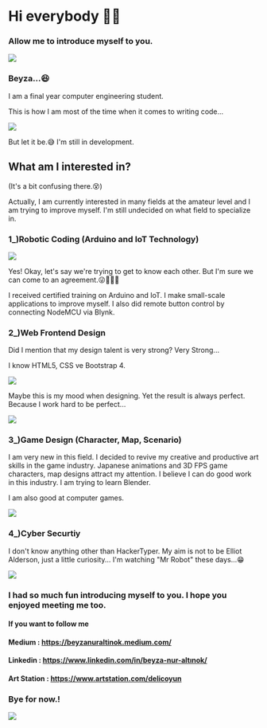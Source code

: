 # Hi everybody 👋😉
### Allow me to introduce myself to you.

![](https://media3.giphy.com/media/tLQSYnrLCGcKY/giphy.gif)

### Beyza...😆

I am a final year computer engineering student.

This is how I am most of the time when it comes to writing code...

![](https://media3.giphy.com/media/ZQBH5pvoyiZSE/200.gif)

But let it be.😅 I'm still in development.

## What am I interested in?

(It's a bit confusing there.😵)

Actually, I am currently interested in many fields at the amateur level and I am trying to improve myself. I'm still undecided on what field to specialize in.
    
  ### 1_)Robotic Coding (Arduino and IoT Technology)

![](https://i.pinimg.com/originals/0e/5a/c1/0e5ac1538a856ee5b4543d0d2f84767f.gif)

Yes! Okay, let's say we're trying to get to know each other. But I'm sure we can come to an agreement.😜🤜🤛🤖

I received certified training on Arduino and IoT. I make small-scale applications to improve myself. I also did remote button control by connecting NodeMCU via Blynk.

   ### 2_)Web Frontend Design
  
Did I mention that my design talent is very strong? Very Strong...

I know HTML5, CSS ve Bootstrap 4. 

![](https://media.giphy.com/media/cg5FwpvDmhIcM/giphy.gif)

Maybe this is my mood when designing. Yet the result is always perfect. Because I work hard to be perfect...

![](https://media.giphy.com/media/vTxWtmX2b0oH6/giphy.gif)

   ### 3_)Game Design (Character, Map, Scenario)
   
I am very new in this field. I decided to revive my creative and productive art skills in the game industry. Japanese animations and 3D FPS game characters, map designs attract my attention. I believe I can do good work in this industry. I am trying to learn Blender. 

I am also good at computer games.

![](https://media.giphy.com/media/l0DAI5cmkj0rYbwgo/giphy.gif)

  ### 4_)Cyber Securtiy
  
I don't know anything other than HackerTyper. My aim is not to be Elliot Alderson, just a little curiosity... I'm watching "Mr Robot" these days...😁

![](https://media.giphy.com/media/dLolp8dtrYCJi/giphy.gif)

### I had so much fun introducing myself to you. I hope you enjoyed meeting me too.

#### If you want to follow me
#### Medium : https://beyzanuraltinok.medium.com/
#### Linkedin : https://www.linkedin.com/in/beyza-nur-altınok/ 
#### Art Station : https://www.artstation.com/delicoyun

### Bye for now.!

![](https://media.giphy.com/media/hcpVSCSwDcKju/giphy.gif)
<!--
**QueenOfVenus/QueenOfVenus** is a ✨ _special_ ✨ repository because its `README.md` (this file) appears on your GitHub profile.

Here are some ideas to get you started:

- 🔭 I’m currently working on ...
- 🌱 I’m currently learning ...
- 👯 I’m looking to collaborate on ...
- 🤔 I’m looking for help with ...
- 💬 Ask me about ...
- 📫 How to reach me: ...
- 😄 Pronouns: ...
- ⚡ Fun fact: ...
-->
